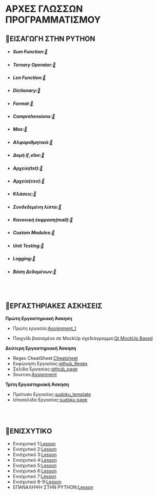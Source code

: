 # ΑΡΧΕΣ ΓΛΩΣΣΩΝ ΠΡΟΓΡΑΜΜΑΤΙΣΜΟΥ



## 📎ΕΙΣΑΓΩΓΗ ΣΤΗΝ PYTHON
    
    
 * ##### Sum Function:[🔘](https://github.com/vasnastos/AGP/blob/master/Basics/sum.py)
* ##### Ternary Operator:[🔘](https://github.com/vasnastos/AGP/blob/master/Basics/ternary_operator.py)
* ##### Len Function:[🔘](https://github.com/vasnastos/AGP/blob/master/Basics/len.py)
* ##### Dictionary:[🔘](https://github.com/vasnastos/AGP/blob/master/Basics/dictionary.py)
* ##### Format:[🔘](https://github.com/vasnastos/AGP/blob/master/Basics/format.py)
* ##### Comprehensions:[🔘](https://github.com/vasnastos/AGP/blob/master/Basics/compehensions.py)
* ##### Max:[🔘](https://github.com/vasnastos/AGP/blob/master/Basics/max.py)
* ##### Αλφαριθμητικά:[🔘](https://github.com/vasnastos/AGP/blob/master/Basics/strings.py)
* ##### Δομή if_else:[🔘](https://github.com/vasnastos/AGP/blob/master/Basics/if_else.py)
* ##### Αρχεία(txt):[🔘](https://github.com/vasnastos/AGP/tree/master/Basics/file(txt))
* ##### Αρχεία(csv):[🔘](https://github.com/vasnastos/AGP/tree/master/Basics/file(csv))
* ##### Κλάσεις:[🔘](https://github.com/vasnastos/AGP/blob/master/Basics/class.py)
* ##### Συνδεδεμένη λίστα:[🔘](https://github.com/vasnastos/AGP/blob/master/Basics/linked_list.py)
* ##### Κανονική έκφραση(mail):[🔘](https://github.com/vasnastos/AGP/blob/master/Basics/mail.py)
* ##### Custom Modules:[🔘](https://github.com/vasnastos/AGP/tree/master/Basics/modules)
* ##### Unit Testing:[🔘](https://github.com/vasnastos/AGP/blob/master/Basics/testing.py)
* ##### Logging:[🔘](https://github.com/vasnastos/AGP/blob/master/Basics/Logging.py)
 * ##### Βάση Δεδομένων:[🔘](https://github.com/vasnastos/AGP/blob/master/Basics/database.ipynb)

<br>
<br>


## 📎ΕΡΓΑΣΤΗΡΙΑΚΕΣ ΑΣΚΗΣΕΙΣ

**Πρώτη Εργαστηριακή Άσκηση**
    
* Πρώτη εργασία:[Assignment_1](ASSIGNMENT_1)
    
* Παιχνίδι βασισμένο σε MockUp σχεδιάγραμμα:[Qt MockUp Based](RPS_MockUp)
    
**Δεύτερη Εργαστηριακή Άσκηση**
  
  * Regex CheatSheet:[Cheatsheet](https://cheatography.com/davechild/cheat-sheets/regular-expressions/pdf_bw/)
  * Εκφώνηση Εργασίας:[github_Regex](https://chgogos.github.io/dituoi_agp/resources/agp_assignment20210329.pdf)
  * Σελίδα Εργασίας:[github_page](https://vasnastos.github.io/Assignment_AGP/)
  * Sources:[Assignment](https://github.com/vasnastos/Assignment_AGP)
 

**Τρίτη Εργαστηριακή Άσκηση**
   * Πρότυπο Εργασίας:[sudoku_template](https://github.com/vasnastos/AGP/raw/master/Assignment_3/assignmentDitSudoku.zip)
   * Ιστοσελίδα Εργασίας:[sudoku page](https://vasnastos.github.io/DITUOI_AGP_SUDOKU/)

<br><br>


## 📎ΕΝΙΣΧΥΤΙΚO
  * Ενισχυτικό 1:[Lesson](./L01/lesson_1.html)
  * Ενισχυτικό 2:[Lesson](./L02/lesson_2.html)
  * Ενισχυτικό 3:[Lesson](./L03/lesson_3.html)
  * Ενισχυτικό 4:[Lesson](./L04/lesson_4.html)
  * Ενισχυτικό 5:[Lesson](./L05/lesson_5.html)
  * Ενισχυτικό 6:[Lesson](https://vasnastos.githu.io/Assignment_AGP/)
  * Ενισχυτικό 7:[Lesson](./L07/lesson_7.html)
  * Ενισχυτικό 8-9:[Lesson](https://vasnastos.github.io/DITUOI_AGP_SUDOKU/)
  * ΕΠΑΝΑΛΗΨΗ ΣΤΗΝ PYTHON:[Lesson](./final.md)
  
